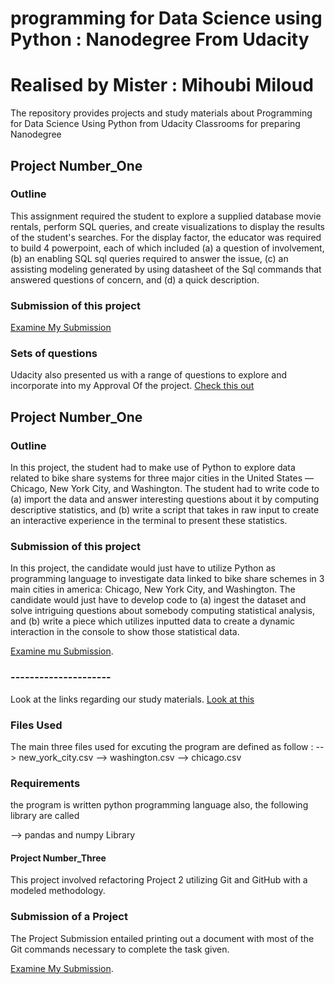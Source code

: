 # programming for Data Science using Python : Nanodegree From Udacity

# Realised by Mister : Mihoubi Miloud

The repository provides projects and study materials about Programming for Data Science Using Python
from Udacity Classrooms  for preparing Nanodegree
## Project Number_One

### Outline

This assignment required the student to explore a supplied database movie rentals, perform SQL queries, and create visualizations to display the results of the student's searches.
For the display factor, the educator was required to build 4 powerpoint, each of which included (a) a question of involvement, (b) an enabling SQL sql queries required to answer the issue, (c) an assisting modeling generated by using datasheet of the Sql commands that answered questions of concern, and (d) a quick description.

###  Submission of this project

[Examine My Submission](        )

### Sets of questions

Udacity also presented us with a range of questions to explore and incorporate into my Approval Of the project.
[Check this out](        )

## Project Number_One

### Outline

In this project, the student had to make use of Python to explore data related to bike share systems for three major cities in the United States — Chicago, New York City, and Washington. The student had to write code to (a) import the data and answer interesting questions about it by computing descriptive statistics, and (b) write a script that takes in raw input to create an interactive experience in the terminal to present these statistics.

### Submission of this project

In this project, the candidate would just have to utilize Python as programming language to investigate data linked to bike share schemes in 3 main cities in america: Chicago, New York City, and Washington. The candidate would just have to develop code to (a) ingest the dataset and solve intriguing questions about somebody computing statistical analysis, and (b) write a piece which utilizes inputted data to create a dynamic interaction in the console to show those statistical data.

[Examine mu Submission](                    ).
### ---------------------

Look at the links regarding our study materials.
[Look at this](                      )

### Files Used

The main three files used for excuting the program are defined as follow : 
--> new_york_city.csv
--> washington.csv
--> chicago.csv

### Requirements
the program is written python programming language also, the following library are called

--> pandas  and 
    numpy Library


#### Project Number_Three

This project involved refactoring Project 2 utilizing Git and GitHub with a modeled methodology.

### Submission of a Project

The Project Submission entailed printing out a document with most of the Git commands necessary to complete the task given.

[Examine My Submission](https://github.com/sauravraghuvanshi/Udacity-programming-for-Data-Science-With-Python-Nanodegree/blob/master/Project-3/Git%20Commands%20Documentation.pdf).
